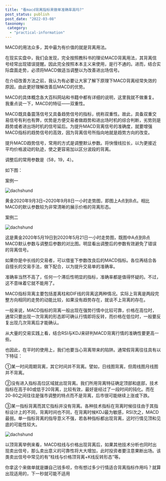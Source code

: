 ```yaml
---
title: "看macd背离指标来做单准确率高吗?"
post_status: publish
post_date: "2022-03-08"
taxonomy:
 category: 
  - "practical-information"
---
```


MACD的用法众多，其中最为有价值的就是背离用法。

在现实实盘中，我们会发现，完全按照教科书的理论MACD背离用法，其背离信号经常出现错误提醒。因此完全按照本本主义来使用，是行不通的。进而，结合实际盘面走势，必须将MACD做适当调整以为改善进出场信号。

在介绍改善方法之前，我认为有必要让大家了解下原理下MACD背离经常失效的原因，由此更好理解改善后MACD的优势。

MACD的具体概念各大百科网站和书籍中都有详细的说明，这里我就不做重复。我重点说一下，MACD的特征——双重性。

MACD既具备震荡信号又具备趋势信号的指标，统称双重性。故此，具备双重交易信号有利也有弊，优势是方便交易者做趋势和进出场时机的综合判断，劣势则是趋势或者进出场时机的信号延后。为提升MACD背离信号的准确度，就要增强MACD指标的趋势信号的高效，因为背离信号所指向地就是趋势方向的改变。

提升MACD趋势信号，常用的方式是调整默认参数。将快慢线拉长，以为更接近平均价格波动的轨迹，使之更容易加以区分波段的背离。

调整后的常用参数是（58，19，4）。

如下图：

案例一

![dachshund](https://cdn.fendou.la/funstoutiao/2020/12/143907827.png "MACD1.png")

黄金2020年9月3日~2020年9月8日一小时走势图，即图上A点到B点。相比MACD的默认参数较为非常清晰的展示价格的背离形态。

案例二

![dachshund](https://cdn.fendou.la/funstoutiao/2020/12/143920811.png "MACD2.png")

这是黄金2020年5月19日到2020年5月21日一小时走势图，既图中A点到B点MACD默认参数与调整后参数的对比图。明显看出调整后的参数有效避免了错误的背离信号。

如果你是中长线的交易者，可以借鉴下参数改良后的MACD指标。各位再结合各自擅长的交易手法，做下配合，以为提升交易单的准确率。

准确率当然不高了，任何一个滞后性明显的指标，准确率都是值得怀疑的。不过，这不意味着它就不能用了。

MACD指标背离主要包括差离柱和DIF线的背离这两种情况。实际上背离是两段完整方向相同的走势的动能比较，如果没有趋势存在，就谈不上背离的存在。

一般来说，MACD指标的背离一般出现在强势行情中比较可靠，价格在高位时，通常只要出现一次背离的形态即可确认行情即将反转，而价格在低位时，一般要反复出现几次背离后才能确认。

从大量的交易实践上看，结合RSI与KDJ来研判MACD背离行情的准确性要更高一些。

也因此，在平时的使用上，我们也要当心背离带来的陷阱。通常假背离往往具有以下特征：

①某一时间周期背离，其它时间并不背离。譬如，日线图背离，但周线图月线图并不背离。

②没有进入指标高位区域就出现背离。我们所用背离特征确定顶部和底部，技术指标在高于80或低于20背离，比较有效，最好是经过了一段时间的钝化。而在20-80之间往往是强市调整的特点而不是背离，后市很可能继续上涨或下跌。

③某一指标背离而其它指标并没有背离。各种技术指标在背离时候往往由于其指标设计上的不同，背离时间也不同，在背离时候KDJ最为敏感，RSI次之，MACD最弱。单一指标背离的指导意义不强，若各种指标都出现背离，这时行情见顶和见底的可能性较大。

![dachshund](https://cdn.fendou.la/funstoutiao/2020/12/114203353.jpg "201.jpg")

以顶背离举例来看，MACD柱线与价格出现背离后，如果其他技术分析也同时出现卖出信号，那么卖出意义的可靠性将大大增加，此时投资者要注意果断出场。该类卖出信号中常见的有“柱线与价格顶背离+K线反转形态”等。

你拿这个来做单就是嫌自己钱多呗，你有想过多少行情适合背离指标作用吗？就算出现适用的，下一秒就可能不适用
